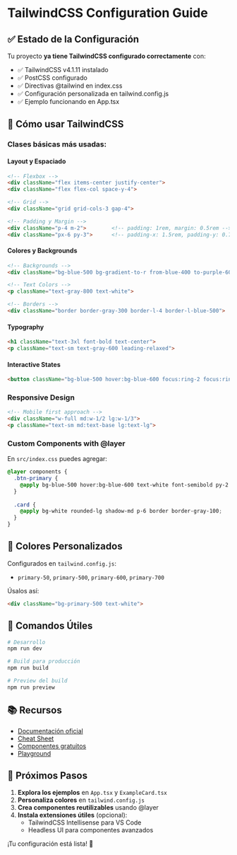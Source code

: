 # TailwindCSS Configuration Guide

## ✅ Estado de la Configuración

Tu proyecto **ya tiene TailwindCSS configurado correctamente** con:

- ✅ TailwindCSS v4.1.11 instalado
- ✅ PostCSS configurado
- ✅ Directivas @tailwind en index.css
- ✅ Configuración personalizada en tailwind.config.js
- ✅ Ejemplo funcionando en App.tsx

## 🚀 Cómo usar TailwindCSS

### Clases básicas más usadas:

#### Layout y Espaciado
```html
<!-- Flexbox -->
<div className="flex items-center justify-center">
<div className="flex flex-col space-y-4">

<!-- Grid -->
<div className="grid grid-cols-3 gap-4">

<!-- Padding y Margin -->
<div className="p-4 m-2">        <!-- padding: 1rem, margin: 0.5rem -->
<div className="px-6 py-3">      <!-- padding-x: 1.5rem, padding-y: 0.75rem -->
```

#### Colores y Backgrounds
```html
<!-- Backgrounds -->
<div className="bg-blue-500 bg-gradient-to-r from-blue-400 to-purple-600">

<!-- Text Colors -->
<p className="text-gray-800 text-white">

<!-- Borders -->
<div className="border border-gray-300 border-l-4 border-l-blue-500">
```

#### Typography
```html
<h1 className="text-3xl font-bold text-center">
<p className="text-sm text-gray-600 leading-relaxed">
```

#### Interactive States
```html
<button className="bg-blue-500 hover:bg-blue-600 focus:ring-2 focus:ring-blue-300 transition-colors duration-200">
```

### Responsive Design
```html
<!-- Mobile first approach -->
<div className="w-full md:w-1/2 lg:w-1/3">
<p className="text-sm md:text-base lg:text-lg">
```

### Custom Components with @layer
En `src/index.css` puedes agregar:

```css
@layer components {
  .btn-primary {
    @apply bg-blue-500 hover:bg-blue-600 text-white font-semibold py-2 px-4 rounded-lg transition-colors duration-200;
  }
  
  .card {
    @apply bg-white rounded-lg shadow-md p-6 border border-gray-100;
  }
}
```

## 🎨 Colores Personalizados

Configurados en `tailwind.config.js`:
- `primary-50`, `primary-500`, `primary-600`, `primary-700`

Úsalos así:
```html
<div className="bg-primary-500 text-white">
```

## 🔧 Comandos Útiles

```bash
# Desarrollo
npm run dev

# Build para producción
npm run build

# Preview del build
npm run preview
```

## 📚 Recursos

- [Documentación oficial](https://tailwindcss.com/docs)
- [Cheat Sheet](https://tailwindcomponents.com/cheatsheet/)
- [Componentes gratuitos](https://tailwindui.com/components)
- [Playground](https://play.tailwindcss.com/)

## 🎯 Próximos Pasos

1. **Explora los ejemplos** en `App.tsx` y `ExampleCard.tsx`
2. **Personaliza colores** en `tailwind.config.js`
3. **Crea componentes reutilizables** usando @layer
4. **Instala extensiones útiles** (opcional):
   - TailwindCSS Intellisense para VS Code
   - Headless UI para componentes avanzados

¡Tu configuración está lista! 🎉
